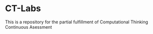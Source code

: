# CT-Labs
This  is a repository for the partial fulfillment of Computational Thinking Continuous Asessment
